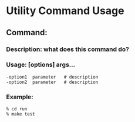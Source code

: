 # Utility Command Usage

## Command: <command>
### Description: what does this command do?
### Usage: <command> [options] args...

	-option1  parameter   # description
	-option2  parameter   # description

### Example:

	% cd run
	% make test

